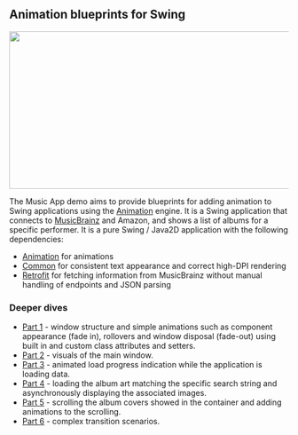 ## Animation blueprints for Swing

<img src="https://raw.githubusercontent.com/kirill-grouchnikov/radiance/sunshine/docs/images/animation/musicapp/musicapp-main.png" width="594" height="284" border=0>

The Music App demo aims to provide blueprints for adding animation to Swing applications using the [Animation](../animation.md) engine. It is a Swing application that connects to [MusicBrainz](https://musicbrainz.org/doc/Development/XML_Web_Service/Version_2) and Amazon, and shows a list of albums for a specific performer. It is a pure Swing / Java2D application with the following dependencies:

* [Animation](../animation.md) for animations
* [Common](../../common/common.md) for consistent text appearance and correct high-DPI rendering
* [Retrofit](https://github.com/square/retrofit) for fetching information from MusicBrainz without manual handling of endpoints and JSON parsing

### Deeper dives

* [Part 1](part1-simple.md) - window structure and simple animations such as component appearance (fade in), rollovers and window disposal (fade-out) using built in and custom class attributes and setters.
* [Part 2](part2-visuals.md) - visuals of the main window.
* [Part 3](part3-progress.md) - animated load progress indication while the application is loading data.
* [Part 4](part4-albumart.md) - loading the album art matching the specific search string and asynchronously displaying the associated images.
* [Part 5](part5-layout.md) - scrolling the album covers showed in the container and adding animations to the scrolling.
* [Part 6](part6-scenario.md) - complex transition scenarios.
